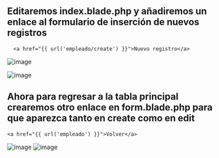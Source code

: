 ## Editaremos index.blade.php y añadiremos un enlace al formulario de inserción de nuevos registros
```
  <a href="{{ url('empleado/create') }}">Nuevo registro</a>
```
![image](https://user-images.githubusercontent.com/93767832/156928477-d19136e3-d41b-49d3-8564-14bbf37bfe74.png)

![image](https://user-images.githubusercontent.com/93767832/156928461-bafc8d40-83da-4a27-85a9-088d2724488d.png)

## Ahora para regresar a la tabla principal crearemos otro enlace en form.blade.php para que aparezca tanto en create como en edit
```
<a href="{{ url('empleado') }}">Volver</a>
```
![image](https://user-images.githubusercontent.com/93767832/156928612-abca2d8f-775b-4e24-b1bb-ccbe9aa4ced7.png)
![image](https://user-images.githubusercontent.com/93767832/156928757-f136bc4e-c09f-4611-b3c6-6330bad6ac9d.png)


